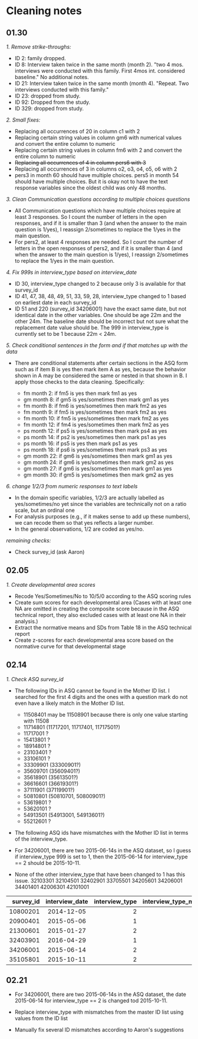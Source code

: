 # Cleaning notes

## 01.30

*1. Remove strike-throughs:*

- ID 2: family dropped.
- ID 8: Interview taken twice in the same month (month 2). "two 4 mos. interviews were conducted with this family. First 4mos int. considered baseline." No additional notes.
- ID 21: Interview taken twice in the same month (month 4). "Repeat. Two interviews conducted with this family."
- ID 23: dropped from study.
- ID 92: Dropped from the study.
- ID 329: dropped from study.

*2. Small fixes:*

- Replacing all occurrences of 20 in column c1 with 2
- Replacing certain string values in column gm6 with numerical values and convert the entire column to numeric
- Replacing certain string values in column fm6 with 2 and convert the entire column to numeric
- ~~Replacing all occurrences of 4 in column pers6 with 3~~
- Replacing all occurrences of 3 in columns o2, o3, o4, o5, o6 with 2
- pers3 in month 60 should have multiple choices. pers5 in month 54 should have multiple choices. But it is okay not to have the text response variables since the oldest child was only 48 months.

*3. Clean Communication questions according to multiple choices questions*

- All Communication questions which have multiple choices require at least 3 responses. So I count the number of letters in the open responses, and if it is smaller than 3 (and when the answer to the main question is 1/yes), I reassign 2/sometimes to replace the 1/yes in the main question. 
- For pers2, at least 4 responses are needed. So I count the number of letters in the open responses of pers2, and if it is smaller than 4 (and when the answer to the main question is 1/yes), I reassign 2/sometimes to replace the 1/yes in the main question.

*4. Fix 999s in interview_type based on interview_date*

- ID 30, interview_type changed to 2 because only 3 is available for that survey_id 
- ID 41, 47, 38, 48, 49, 51, 33, 59, 28, interview_type changed to 1 based on earliest date in each survey_id
- ID 51 and 220 (survey_id 34206001) have the exact same date, but not identical date in the other variables. One should be age 22m and the other 24m. The baseline date should be incorrect but not sure what the replacement date value should be. The 999 in interview_type is currently set to be 1 because 22m < 24m.

*5. Check conditional sentences in the form and if that matches up with the data*

- There are conditional statements after certain sections in the ASQ form such as if item B is yes then mark item A as yes, because the behavior shown in A may be considered the same or nested in that shown in B. I apply those checks to the data cleaning. Specifically:

  - fm month 2: if fm5 is yes then mark fm1 as yes
  - gm month 8: if gm5 is yes/sometimes then mark gm1 as yes
  - fm month 8: if fm6 is yes/sometimes then mark fm2 as yes
  - fm month 9: if fm5 is yes/sometimes then mark fm2 as yes
  - fm month 10: if fm5 is yes/sometimes then mark fm2 as yes
  - fm month 12: if fm4 is yes/sometimes then mark fm2 as yes
  - ps month 12: if ps5 is yes/sometimes then mark ps4 as yes
  - ps month 14: if ps2 is yes/sometimes then mark ps1 as yes
  - ps month 16: if ps5 is yes then mark ps1 as yes
  - ps month 18: if ps6 is yes/sometimes then mark ps3 as yes
  - gm month 22: if gm6 is yes/sometimes then mark gm1 as yes
  - gm month 24: if gm6 is yes/sometimes then mark gm2 as yes
  - gm month 27: if gm6 is yes/sometimes then mark gm1 as yes
  - gm month 30: if gm5 is yes/sometimes then mark gm2 as yes

*6. change 1/2/3 from numeric responses to text labels*

- In the domain specific variables, 1/2/3 are actually labelled as yes/sometimes/no yet since the variables are technically not on a ratio scale, but an ordinal one
- For analysis purposes (e.g., if it makes sense to add up these numbers), we can recode them so that yes reflects a larger number.
- In the general observations, 1/2 are coded as yes/no.

*remaining checks:*

- Check survey_id (ask Aaron)


## 02.05

*1. Create developmental area scores*
- Recode Yes/Sometimes/No to 10/5/0 according to the ASQ scoring rules
- Create sum scores for each developmental area (Cases with at least one NA are omitted in creating the composite score because in the ASQ technical report, they also excluded cases with at least one NA in their analysis.)
- Extract the normative means and SDs from Table 18 in the ASQ technical report
- Create z-scores for each developmental area score based on the normative curve for that developmental stage

## 02.14

*1. Check ASQ survey_id*

- The following IDs in ASQ cannot be found in the Mother ID list. I searched for the first 4 digits and the ones with a question mark do not even have a likely match in the Mother ID list.

  - 11508401 may be 11508901 because there is only one value starting with 11508
  - 11714801 (11717201, 11717401, 11717501?)
  - 11717001 ?
  - 15413801 ?
  - 18914801 ?
  - 23103401 ?
  - 33106101 ?
  - 33309901 (33300901?)
  - 35609701 (35609401?)
  - 35618901 (35613501?)
  - 36616601 (36619301?)
  - 37111901 (37119901?)
  - 50810801 (50810701, 50800901?)
  - 53619801 ?
  - 53620101 ?
  - 54913501 (54913001, 54913601?)
  - 55212601 ?

- The following ASQ ids have mismatches with the Mother ID list in terms of the interview_type.

- For 34206001, there are two 2015-06-14s in the ASQ dataset, so I guess if interview_type 999 is set to 1, then the 2015-06-14 for interview_type == 2 should be 2015-10-11. 

- None of the other interview_type that have been changed to 1 has this issue. 32103301 32104501 32402901 33705501 34205601 34206001 34401401 42006301 42101001


| survey_id | interview_date | interview_type | interview_type_master |
|----------:|:--------------:|---------------:|----------------------:|
|  10800201 |   2014-12-05   |              2 |                     1 |
|  20900401 |   2015-05-06   |              1 |                     2 |
|  21300601 |   2015-01-27   |              2 |                     1 |
|  32403901 |   2016-04-29   |              1 |                     3 |
|  34206001 |   2015-06-14   |              2 |                     1 |
|  35105801 |   2015-10-11   |              2 |                     1 |

## 02.21

- For 34206001, there are two 2015-06-14s in the ASQ dataset, the date 2015-06-14 for interview_type == 2 is changed tod 2015-10-11. 

- Replace interview_type with mismatches from the master ID list using values from the ID list

- Manually fix several ID mismatches according to Aaron's suggestions